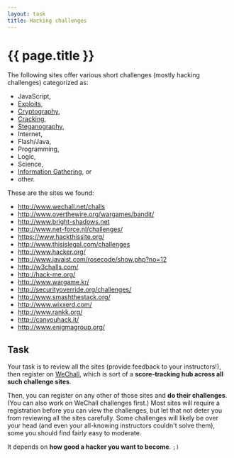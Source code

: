 ```yaml
---
layout: task
title: Hacking challenges
---
```

{{ page.title }}
================

The following sites offer various short challenges (mostly hacking challenges)
categorized as:
* JavaScript,
* [Exploits](http://en.wikipedia.org/wiki/Exploit_%28computer_security%29),
* [Cryptography](http://en.wikipedia.org/wiki/Cryptography),
* [Cracking](http://en.wikipedia.org/wiki/Software_cracking),
* [Steganography](http://en.wikipedia.org/wiki/Steganography),
* Internet,
* Flash/Java,
* Programming,
* Logic,
* Science,
* [Information Gathering](http://en.wikipedia.org/wiki/Intelligence_assessment), or
* other.

These are the sites we found:

* http://www.wechall.net/challs
* http://www.overthewire.org/wargames/bandit/
* http://www.bright-shadows.net
* http://www.net-force.nl/challenges/
* https://www.hackthissite.org/
* http://www.thisislegal.com/challenges
* http://www.hacker.org/
* http://www.javaist.com/rosecode/show.php?no=12
* http://w3challs.com/
* http://hack-me.org/
* http://www.wargame.kr/
* http://securityoverride.org/challenges/
* http://www.smashthestack.org/
* http://www.wixxerd.com/
* http://www.rankk.org/
* http://canyouhack.it/
* http://www.enigmagroup.org/

Task
----

Your task is to review all the sites (provide feedback to your instructors!),
then register on [WeChall](http://www.wechall.net/),
which is sort of a **score-tracking hub across all such challenge sites**.

Then, you can register on any other of those sites and **do their challenges**.
(You can also work on WeChall challenges first.) Most sites will require
a registration before you can view the challenges, but let that not deter you from
reviewing all the sites carefully. Some challenges will likely be over
your head (and even your all-knowing instructors couldn't solve them), some
you should find fairly easy to moderate.

It depends on **how good a hacker you want to become**. `;)`
